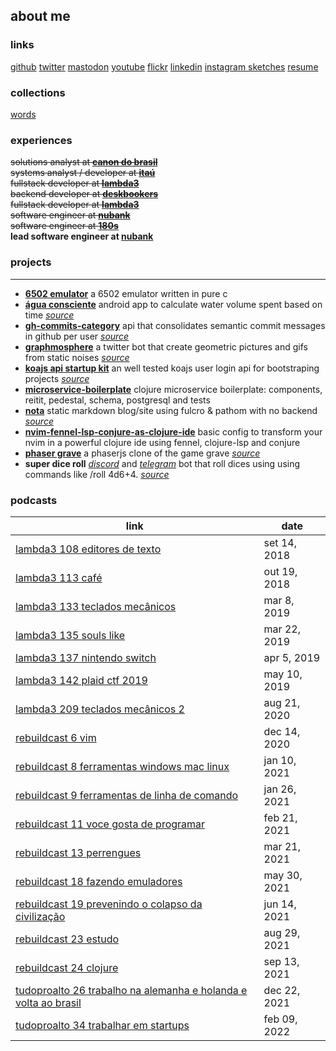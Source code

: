 ## about me

### links
[github](https://github.com/rafaeldelboni)
[twitter](https://twitter.com/rafaeldelboni)
[mastodon](https://clj.social/@delboni)
[youtube](https://www.youtube.com/rafaeldelboni)
[flickr](https://flickr.com/rafaeldelboni)
[linkedin](https://linkedin.com/in/rafaeldelboni)
[instagram sketches](https://instagram.com/delbonicc)
[resume](/#/resume)

### collections
[words](/#/words)

### experiences
~~solutions analyst at **[canon do brasil](http://www.canon.com.br/)**~~  
~~systems analyst / developer at **[itaú](https://www.itau.com.br/)**~~  
~~fullstack developer at **[lambda3](https://www.lambda3.com.br/)**~~  
~~backend developer at **[deskbookers](https://www.deskbookers.com/)**~~  
~~fullstack developer at **[lambda3](https://www.lambda3.com.br/)**~~  
~~software engineer at **[nubank](https://www.nubank.com.br/)**~~  
~~software engineer at **[180s](https://www.180s.com.br/)**~~  
**lead software engineer at [nubank](https://www.nubank.com.br/)**  

### projects
---
* **[6502 emulator](https://github.com/nopsteam/6502)** a 6502 emulator written in pure c  
* **[água consciente](https://play.google.com/store/apps/details?id=alphadelete.aguaconsciente)** android app to calculate water volume spent based on time _[source](https://github.com/AlphaDelete/AguaConsciente)_  
* **[gh-commits-category](http://gh-commits-category.herokuapp.com/)** api that consolidates semantic commit messages in github per user _[source](https://github.com/rafaeldelboni/gh-commits-category)_  
* **[graphmosphere](https://twitter.com/graphmosphere)** a twitter bot that create geometric pictures and gifs from static noises _[source](https://github.com/rafaeldelboni/Graphmosphere)_  
* **[koajs api startup kit](https://github.com/rafaeldelboni/koa-api-startup-kit)** an well tested koajs user login api for bootstraping projects _[source](https://github.com/rafaeldelboni/koa-api-startup-kit)_  
* **[microservice-boilerplate](https://github.com/parenthesin/microservice-boilerplate)** clojure microservice boilerplate: components, reitit, pedestal, schema, postgresql and tests  
* **[nota](rafael.delboni.cc/nota/)** static markdown blog/site using fulcro & pathom with no backend _[source](https://github.com/rafaeldelboni/nota)_  
* **[nvim-fennel-lsp-conjure-as-clojure-ide](https://github.com/rafaeldelboni/nvim-fennel-lsp-conjure-as-clojure-ide/)** basic config to transform your nvim in a powerful clojure ide using fennel, clojure-lsp and conjure  
* **[phaser grave](http://phaser-grave.herokuapp.com/)** a phaserjs clone of the game grave _[source](https://github.com/rafaeldelboni/phaser-grave)_  
* **super dice roll** _[discord](https://discord.com/api/oauth2/authorize?client_id=861964097700757534&permissions=2148005952&scope=bot%20applications.commands)_ and _[telegram](https://telegram.me/SuperDiceRoll_bot)_ bot that roll dices using using commands like /roll 4d6+4. _[source](https://github.com/rafaeldelboni/super-dice-roll-clj)_  

### podcasts
**link**                                                                                                                        | **date**
--------------------------------------------------------------------------------------------------------------------------------| ------------
[lambda3 108 editores de texto](https://www.lambda3.com.br/2018/09/lambda3-podcast-108-editores-de-texto/)                      | set 14, 2018
[lambda3 113 café](https://www.lambda3.com.br/2018/10/lambda3-podcast-113-cafe/)                                                | out 19, 2018
[lambda3 133 teclados mecânicos](https://www.lambda3.com.br/2019/03/lambda3-podcast-133-teclados-mecanicos/)                    | mar 8,  2019
[lambda3 135 souls like](https://www.lambda3.com.br/2019/03/lambda3-podcast-135-souls-like/)                                    | mar 22, 2019
[lambda3 137 nintendo switch](https://www.lambda3.com.br/2019/04/lambda3-podcast-137-nintendo-switch/)                          | apr 5,  2019
[lambda3 142 plaid ctf 2019](https://www.lambda3.com.br/2019/05/lambda3-podcast-142-plaid-ctf-2019/)                            | may 10, 2019
[lambda3 209 teclados mecânicos 2](https://www.lambda3.com.br/2020/08/lambda3-podcast-209-teclados-mecanicos-2/)                | aug 21, 2020
[rebuildcast 6 vim](https://lucasteles.dev/rebuildcast-6-vim)                                                                   | dec 14, 2020
[rebuildcast 8 ferramentas windows mac linux](https://lucasteles.dev/rebuildcast-8-ferramentas-windows-mac-linux)               | jan 10, 2021
[rebuildcast 9 ferramentas de linha de comando](https://lucasteles.dev/rebuildcast-9-ferramentas-de-linha-de-comando)           | jan 26, 2021
[rebuildcast 11 voce gosta de programar](https://lucasteles.dev/rebuildcast-11-voce-gosta-de-programar)                         | feb 21, 2021
[rebuildcast 13 perrengues](https://lucasteles.dev/rebuildcast-13-perrengues)                                                   | mar 21, 2021
[rebuildcast 18 fazendo emuladores](https://lucasteles.dev/rebuildcast-18-fazendo-emuladores)                                   | may 30, 2021
[rebuildcast 19 prevenindo o colapso da civilização](https://lucasteles.dev/rebuildcast-19-prevenindo-o-colapso-da-civilizacao) | jun 14, 2021
[rebuildcast 23 estudo](https://lucasteles.dev/rebuildcast-23-estudo)                                                           | aug 29, 2021
[rebuildcast 24 clojure](https://lucasteles.dev/rebuildcast-24-clojure)                                                         | sep 13, 2021
[tudoproalto 26 trabalho na alemanha e holanda e volta ao brasil](https://www.youtube.com/watch?v=lIH4j63P5_4)                  | dec 22, 2021
[tudoproalto 34 trabalhar em startups](https://www.youtube.com/watch?v=M4mkNhrxxBE)                                             | feb 09, 2022
